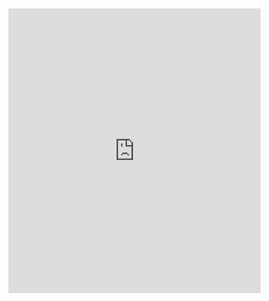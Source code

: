 <br>
<br>

<iframe src="https://docs.google.com/presentation/d/1vQk4JwzAPMY0droH3r7d4qrNgFCFs9U2gf4fIwzCXOw/embed?start=true&loop=true&delayms=10000" frameborder="0" width="100%" height="569" allowfullscreen="true" mozallowfullscreen="true" webkitallowfullscreen="true"></iframe>
